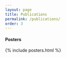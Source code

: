 ```yaml
---
layout: page
title: Publications
permalink: /publications/
order: 3
---
```



#### Posters

{% include posters.html %}
